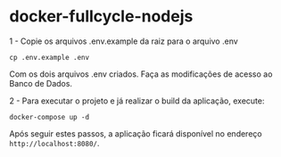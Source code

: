 # docker-fullcycle-nodejs

1 - Copie os arquivos .env.example da raiz para o arquivo .env

```    
cp .env.example .env
```

Com os dois arquivos .env criados. Faça as modificações de acesso ao Banco de Dados.

2 - Para executar o projeto e já realizar o build da aplicação, execute:

```    
docker-compose up -d
```

Após seguir estes passos, a aplicação ficará disponível no endereço `http://localhost:8080/`.
